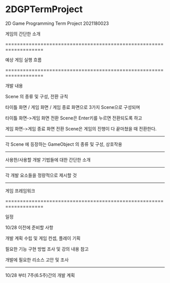 # 2DGPTermProject
2D Game Programming Term Project 2021180023

게임의 간단한 소개

===================================================================

예상 게임 실행 흐름

===================================================================

개발 내용

Scene 의 종류 및 구성, 전환 규칙

타이틀 화면 / 게임 화면 / 게임 종료 화면으로 3가지 Scene으로 구성되며

타이틀 화면->게임 화면 전환 Scene은 Enter키를 누르면 전환되도록 하고

게임 화면->게임 종료 화면 전환 Scene은 게임의 진행이 다 끝마쳤을 때 전환한다.

-------------------------------------------------------------------------------------

각 Scene 에 등장하는 GameObject 의 종류 및 구성, 상호작용

-------------------------------------------------------------------------------------

사용한/사용할 개발 기법들에 대한 간단한 소개

-------------------------------------------------------------------------------------

각 개발 요소들을 정량적으로 제시할 것

-------------------------------------------------------------------------------------

게임 프레임워크

===================================================================

일정

10/28 이전에 준비할 사항

개발 계획 수립 및 게임 컨셉, 플레이 기획

필요한 기능 구현 방법 조사 및 강의 내용 참고

개발에 필요한 리소스 고안 및 조사

-------------------------------------------------------------------------------------

10/28 부터 7주(6.5주)간의 개발 계획

